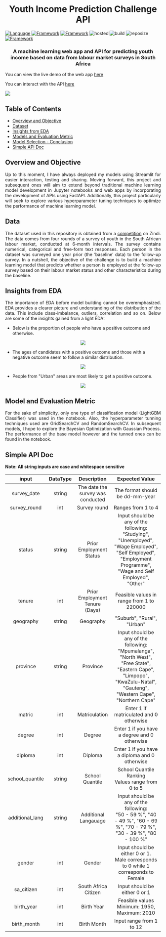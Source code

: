 <h1 align="center">Youth Income Prediction Challenge API</h1>

[![Language](https://img.shields.io/badge/Python-darkblue.svg?style=flat&logo=python&logoColor=white)](https://www.python.org)
[![Framework](https://img.shields.io/badge/sklearn-darkorange.svg?style=flat&logo=scikit-learn&logoColor=white)](http://www.pytorch.org/news.html)
[![Framework](https://img.shields.io/badge/Streamlit-red.svg?style=flat&logo=streamlit&logoColor=white)](https://github.com/Oyebamiji-Micheal/Employee-Status-Prediction-Web-App/tree/main)
![hosted](https://img.shields.io/badge/Streamlit-Cloud-DC143C?style=flat&logo=streamlit&logoColor=white)
![build](https://img.shields.io/badge/build-passing-brightgreen.svg?style=flat)
![reposize](https://img.shields.io/github/repo-size/Oyebamiji-Micheal/Youth-Income-Prediction-Challenge-API)
[![Framework](https://img.shields.io/badge/FastAPI-blue.svg?style=flat&logo=fastapi&logoColor=white)](https://fastapi.tiangolo.com/)

<h3 align="center">A machine learning web app and API for predicting youth income based on data from labour market surveys in South Africa</h3>

You can view the live demo of the web app <a href="https://oyebamiji-micheal-youth-income-prediction-challenge.streamlit.app">here</a>

You can interact with the API <a href="#">here</a>

<img src="images/repo_cover.jpeg">

<h2>Table of Contents</h2>

- [Overview and Objective](#overview_objective)
- [Dataset](#data)
- [Insights from EDA](#insights)
- [Models and Evaluation Metric](#model)
- [Model Selection - Conclusion](#conclusion)
- [Simple API Doc](#api)

<a id="overview_objective"></a>
<h2>Overview and Objective</h2>
<p align="justify">
Up to this moment, I have always deployed my models using Streamlit for easier interaction, testing and sharing. Moving forward, this project and subsequent ones will aim to extend beyond traditional machine learning model development in Jupyter notebooks and web apps by incorporating the development of APIs using FastAPI. Additionally, this project particularly will seek to explore various hyperparameter tuning techniques to optimize the performance of machine learning model.
</p>

<a id="data"></a>
<h2>Data</h2>
<p align="justify">
The dataset used in this repository is obtained from a <a href="https://zindi.africa/competitions/predictive-insights-youth-income-prediction-challenge">competition</a> on Zindi. The data comes from four rounds of a survey of youth in the South African labour market, conducted at 6-month intervals. The survey contains numerical, categorical and free-form text responses. Each person in the dataset was surveyed one year prior (the ‘baseline’ data) to the follow-up survey. In a nutshell, the objective of the challenge is to build a machine learning model that predicts whether a person is employed at the follow-up survey based on their labour market status and other characteristics during the baseline. 
</p>

<a id="insights"></a>
<h2>Insights from EDA</h2>
<p align="justify">
The importance of EDA before model building cannot be overemphasized. EDA provides a clearer picture and understanding of the distribution of the data. This include class-imbalance, outliers, correlation and so on. Below are some of the insights gained from a light EDA:  
</p>

- Below is the proportion of people who have a positive outcome and otherwise. <br />
 
<p align="center"><img src="images/employment_proportion.jpeg"></p>

- The ages of candidates with a positive outcome and those with a negative outcome seem to follow a similar distribution. <br />

<p align="center"><img src="images/birthyear_target.jpeg"></p>

- People from "Urban" areas are most likely to get a positive outcome. <br />

<p align="center"><img src="images/geography_target.jpeg"></p>

<a id="model"></a>
<h2>Model and Evaluation Metric</h2>
<p align="justify">
For the sake of simplicity, only one type of classification model (LightGBM Classifier) was used in the notebook. Also, the hyperparameter tunning techniques used are GridSearchCV and RandomSearchCV. In subsequent models, I hope to explore the Bayesian Optimization with Gaussian Process. The performance of the base model  however and the tunned ones can be found in the <a href="https://oyebamiji-micheal-youth-income-prediction-challenge.streamlit.app/" style="text-decoration: None;">notebook</a>.  
</p>

<a id="api"></a>
<h2>Simple API Doc</h2>
<p align="justify">
<strong>Note: All string inputs are case and whitespace sensitive</strong>

|  input   |   DataType    | Description |   Expected Value  |  
|:--------:|:-------------:|:-----------------:|:-----------------:|
survey_date |   string     |    The date the survey was conducted | The format should be dd-mm-year|
survey_round | int  |   Survey round   | Ranges from 1 to 4
status | string    |   Prior Employment Status | Input should be any of the following: <br />"Studying", "Unemployed", "Wage Employed", "Self Employed", "Employment Programme", "Wage and Self Employed", "Other" |
tenure  |  int   | Prior Employment Tenure (Days) | Feasible values in range from 1 to 220000 |
geography | string | Geography | "Suburb", "Rural", "Urban" |
province | string | Province | Input should be any of the following: <br /> "Mpumalanga", "North West", "Free State", "Eastern Cape", "Limpopo", "KwaZulu-Natal", "Gauteng", "Western Cape", "Northern Cape"
matric | int | Matriculation | Enter 1 if matriculated and 0 otherwise |
degree | int | Degree | Enter 1 if you have a degree and 0 otherwise |
diploma | int | Diploma | Enter 1 if you have a diploma and 0 otherwise |
school_quantile | string | School Quantile | School Quantile Ranking <br /> Values range from 0 to 5 |
additional_lang | string | Additional Langauage | Input should be any of the following: <br /> "50 - 59 %", "40 - 49 %", "60 - 69 %", "70 - 79 %", "30 - 39 %", "80 - 100 %" |
gender | int | Gender | Input should be either 0 or 1. <br /> Male corresponds to 0 while 1 corresponds to Female
sa_citizen | int | South Africa Citizen | Input should be either 0 or 1 
birth_year | int | Birth Year | Feasible values <br /> Minimum: 1950, Maximum: 2010 |
birth_month | int | Birth Month | Input range from 1 to 12 |